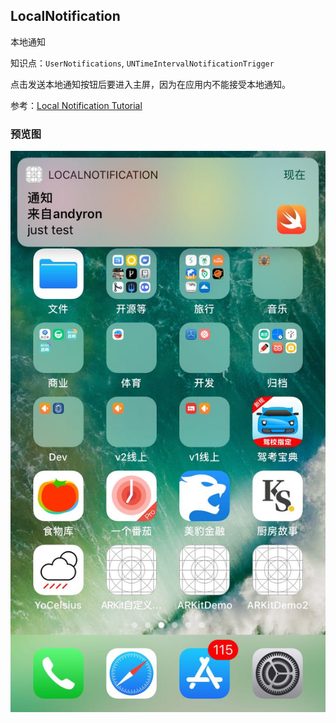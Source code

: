 LocalNotification
----------

本地通知

知识点：`UserNotifications`, `UNTimeIntervalNotificationTrigger`

点击发送本地通知按钮后要进入主屏，因为在应用内不能接受本地通知。

参考：[Local Notification Tutorial](https://www.ioscreator.com/tutorials/local-notification-tutorial-ios10)

### 预览图
![](./LocalNotification.jpg)


